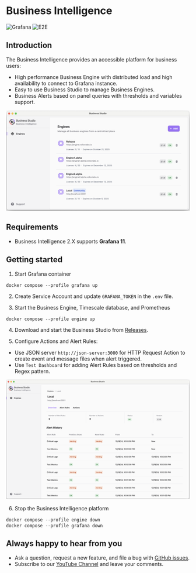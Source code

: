 # Business Intelligence

![Grafana](https://img.shields.io/badge/Grafana-11.2-orange)
![E2E](https://github.com/volkovlabs/business-intelligence/workflows/E2E/badge.svg)

## Introduction

The Business Intelligence provides an accessible platform for business users:

- High performance Business Engine with distributed load and high availability to connect to Grafana instance.
- Easy to use Business Studio to manage Business Engines.
- Business Alerts based on panel queries with thresholds and variables support.

![Business Studio](https://raw.githubusercontent.com/VolkovLabs/business-intelligence/main/img/studio.png)

## Requirements

- Business Intelligence 2.X supports **Grafana 11**.

## Getting started

1. Start Grafana container

```
docker compose --profile grafana up
```

2. Create Service Account and update `GRAFANA_TOKEN` in the `.env` file.

3. Start the Business Engine, Timescale database, and Prometheus

```
docker compose --profile engine up
```

4. Download and start the Business Studio from [Releases](https://github.com/VolkovLabs/business-intelligence/releases).

5. Configure Actions and Alert Rules:

- Use JSON server `http://json-server:3000` for HTTP Request Action to create event and message files when alert triggered.
- Use `Test Dashboard` for adding Alert Rules based on thresholds and Regex pattern.

![Engine Overview](https://raw.githubusercontent.com/VolkovLabs/business-intelligence/main/img/overview.png)

6. Stop the Business Intelligence platform

```
docker compose --profile engine down
docker compose --profile grafana down
```

## Always happy to hear from you

- Ask a question, request a new feature, and file a bug with [GitHub issues](https://github.com/volkovlabs/business-intelligence/issues).
- Subscribe to our [YouTube Channel](https://youtube.com/@volkovlabs) and leave your comments.
